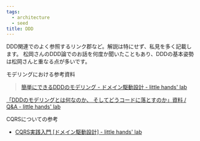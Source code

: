 ```yaml
---
tags:
  - architecture
  - seed
title: DDD
---
```

DDD関連でのよく参照するリンク郡など。解説は特にせず、私見を多く記載します。
松岡さんのDDD論でのお話を何度か聞いたこともあり、DDDの基本姿勢は松岡さんと重なる点が多いです。

モデリングにおける参考資料
> [簡単にできるDDDのモデリング - ドメイン駆動設計 - little hands' lab](https://little-hands.hatenablog.com/entry/2022/06/01/ddd-modeling)

[「DDDのモデリングとは何なのか、 そしてどうコードに落とすのか」資料 / Q&A - little hands' lab](https://little-hands.hatenablog.com/entry/2019/08/31/genba_de_ddd)

CQRSについての参考
- [CQRS実践入門 [ドメイン駆動設計] - little hands' lab](https://little-hands.hatenablog.com/entry/2019/12/02/cqrs)

